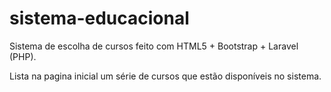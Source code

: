# sistema-educacional

Sistema de escolha de cursos feito com HTML5 + Bootstrap + Laravel (PHP).

Lista na pagina inicial um série de cursos que estão disponíveis no sistema.


